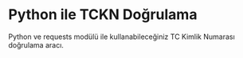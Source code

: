 # Python ile TCKN Doğrulama
Python ve requests modülü ile kullanabileceğiniz TC Kimlik Numarası doğrulama aracı.
